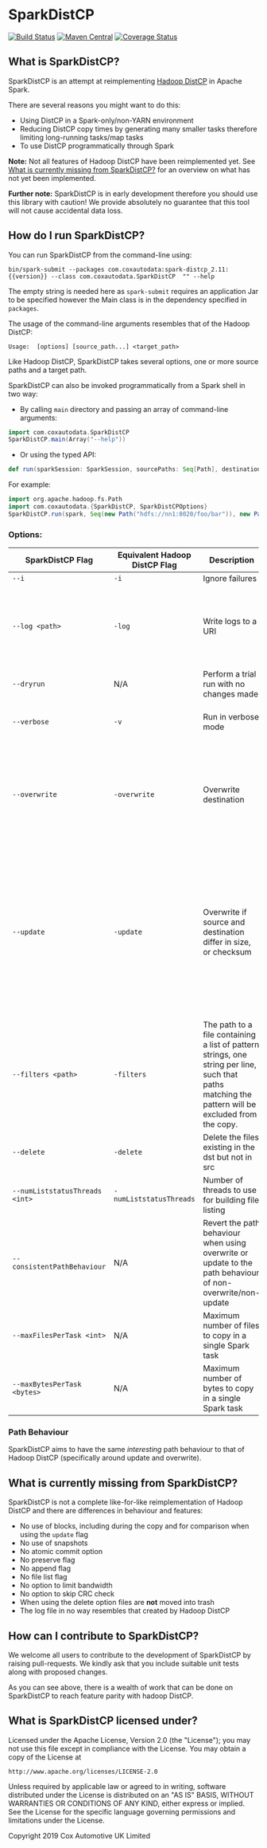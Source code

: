 # SparkDistCP
[![Build Status](https://travis-ci.org/CoxAutomotiveDataSolutions/spark-distcp.svg?branch=master)](https://travis-ci.org/CoxAutomotiveDataSolutions/spark-distcp) 
[![Maven Central](https://img.shields.io/maven-central/v/com.coxautodata/spark-distcp_2.11.svg)](https://search.maven.org/search?q=g:com.coxautodata%20AND%20a:spark-distcp*) [![Coverage Status](https://img.shields.io/codecov/c/github/CoxAutomotiveDataSolutions/spark-distcp/master.svg)](https://codecov.io/gh/CoxAutomotiveDataSolutions/spark-distcp/branch/master)

## What is SparkDistCP?

SparkDistCP is an attempt at reimplementing [Hadoop DistCP](https://hadoop.apache.org/docs/current/hadoop-distcp/DistCp.html) in Apache Spark.

There are several reasons you might want to do this:
* Using DistCP in a Spark-only/non-YARN environment
* Reducing DistCP copy times by generating many smaller tasks therefore limiting long-running tasks/map tasks
* To use DistCP programmatically through Spark

**Note:** Not all features of Hadoop DistCP have been reimplemented yet. See [What is currently missing from SparkDistCP?](#what-is-currently-missing-from-sparkdistcp) for an overview on what has not yet been implemented.

**Further note:** SparkDistCP is in early development therefore you should use this library with caution! We provide absolutely no guarantee that this tool will not cause accidental data loss.

## How do I run SparkDistCP?

You can run SparkDistCP from the command-line using:
```shell
bin/spark-submit --packages com.coxautodata:spark-distcp_2.11:{{version}} --class com.coxautodata.SparkDistCP  "" --help
```

The empty string is needed here as `spark-submit` requires an application Jar to be specified however the Main class is in the dependency specified in `packages`.

The usage of the command-line arguments resembles that of the Hadoop DistCP:

```shell
Usage:  [options] [source_path...] <target_path>
```

Like Hadoop DistCP, SparkDistCP takes several options, one or more source paths and a target path.

SparkDistCP can also be invoked programmatically from a Spark shell in two way:

* By calling `main` directory and passing an array of command-line arguments:
```scala
import com.coxautodata.SparkDistCP
SparkDistCP.main(Array("--help"))
```

* Or using the typed API:
```scala
def run(sparkSession: SparkSession, sourcePaths: Seq[Path], destinationPath: Path, options: SparkDistCPOptions): Unit
```

For example:
```scala
import org.apache.hadoop.fs.Path
import com.coxautodata.{SparkDistCP, SparkDistCPOptions}
SparkDistCP.run(spark, Seq(new Path("hdfs://nn1:8020/foo/bar")), new Path("hdfs://nn2:8020/bar/foo"), SparkDistCPOptions(dryRun = true))
```

### Options:

| SparkDistCP Flag               | Equivalent Hadoop DistCP Flag | Description                                                                                                                                        | Notes                                                                                                                                         |
|--------------------------------|-------------------------------|----------------------------------------------------------------------------------------------------------------------------------------------------|-----------------------------------------------------------------------------------------------------------------------------------------------|
| `--i`                          | `-i`                          | Ignore failures                                                                                                                                    |                                                                                                                                               |
| `--log <path>`                 | `-log`                        | Write logs to a URI                                                                                                                                | Logs can be written to any URI with a supported scheme on the classpath.                                                                      |
| `--dryrun`                     | N/A                           | Perform a trial run with no changes made                                                                                                           |                                                                                                                                               |
| `--verbose`                    | `-v`                          | Run in verbose mode                                                                                                                                | Does not affect logfile output                                                                                                                |
| `--overwrite`                  | `-overwrite`                  | Overwrite destination                                                                                                                              | Changes how destination paths are generated identically to how Hadoop DistCP does.                                                            |
| `--update`                     | `-update`                     | Overwrite if source and destination differ in size, or checksum                                                                                    | Does not currently compare blocksize unlike Hadoop DistCP. Changes how destination paths are generated identically to how Hadoop DistCP does. |
| `--filters <path>`             | `-filters`                    | The path to a file containing a list of pattern strings, one string per line, such that paths matching the pattern will be excluded from the copy. | File can be stored on any URI with a supported scheme on the classpath.                                                                       |
| `--delete`                     | `-delete`                     | Delete the files existing in the dst but not in src                                                                                                |                                                                                                                                               |
| `--numListstatusThreads <int>` | `-numListstatusThreads`       | Number of threads to use for building file listing                                                                                                 |                                                                                                                                               |
| `--consistentPathBehaviour`    | N/A                           | Revert the path behaviour when using overwrite or update to the path behaviour of non-overwrite/non-update                                         |                                                                                                                                               |
| `--maxFilesPerTask <int>`      | N/A                           | Maximum number of files to copy in a single Spark task                                                                                             |                                                                                                                                               |
| `--maxBytesPerTask <bytes>`    | N/A                           | Maximum number of bytes to copy in a single Spark task                                                                                             |                                                                                                                                               |

### Path Behaviour

SparkDistCP aims to have the same _interesting_ path behaviour to that of Hadoop DistCP (specifically around update and overwrite).

## What is currently missing from SparkDistCP?

SparkDistCP is not a complete like-for-like reimplementation of Hadoop DistCP and there are differences in behaviour and features:

* No use of blocks, including during the copy and for comparison when using the `update` flag
* No use of snapshots
* No atomic commit option
* No preserve flag
* No append flag
* No file list flag
* No option to limit bandwidth
* No option to skip CRC check
* When using the delete option files are **not** moved into trash
* The log file in no way resembles that created by Hadoop DistCP

## How can I contribute to SparkDistCP?

We welcome all users to contribute to the development of SparkDistCP by raising pull-requests. We kindly ask that you include suitable unit tests along with proposed changes.

As you can see above, there is a wealth of work that can be done on SparkDistCP to reach feature parity with hadoop DistCP.

## What is SparkDistCP licensed under?

Licensed under the Apache License, Version 2.0 (the "License");
you may not use this file except in compliance with the License.
You may obtain a copy of the License at

    http://www.apache.org/licenses/LICENSE-2.0

Unless required by applicable law or agreed to in writing, software
distributed under the License is distributed on an "AS IS" BASIS,
WITHOUT WARRANTIES OR CONDITIONS OF ANY KIND, either express or implied.
See the License for the specific language governing permissions and
limitations under the License.

Copyright 2019 Cox Automotive UK Limited
